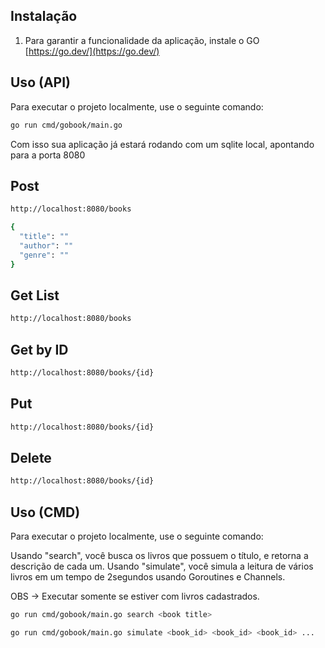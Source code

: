 ## Instalação

1. Para garantir a funcionalidade da aplicação, instale o GO
   [https://go.dev/](https://go.dev/)

## Uso (API)
Para executar o projeto localmente, use o seguinte comando:

```bash
go run cmd/gobook/main.go
```

Com isso sua aplicação já estará rodando com um sqlite local, apontando para a porta 8080

## Post
```bash
http://localhost:8080/books

{
  "title": ""
  "author": ""
  "genre": ""
}
```

## Get List
```bash
http://localhost:8080/books
```

## Get by ID
```bash
http://localhost:8080/books/{id}
```

## Put
```bash
http://localhost:8080/books/{id}
```

## Delete
```bash
http://localhost:8080/books/{id}
```

## Uso (CMD)
Para executar o projeto localmente, use o seguinte comando:

Usando "search", você busca os livros que possuem o título, e retorna a descrição de cada um.
Usando "simulate", você simula a leitura de vários livros em um tempo de 2segundos usando Goroutines e Channels.

OBS -> Executar somente se estiver com livros cadastrados.

```bash
go run cmd/gobook/main.go search <book title>
```
```bash
go run cmd/gobook/main.go simulate <book_id> <book_id> <book_id> ...
```
